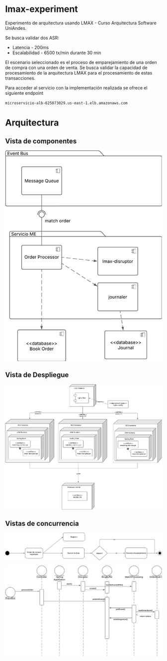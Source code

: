 # lmax-experiment
Experimento de arquitectura usando LMAX - Curso Arquitectura Software UniAndes.

Se busca validar dos ASR:
- Latencia - 200ms
- Escalabilidad - 6500 tx/min durante 30 min

El escenario seleccionado es el proceso de emparejamiento de una orden de compra con una orden de venta. Se busca validar la capacidad de procesamiento de la arquitectura LMAX para el procesamiento de estas transacciones.

Para acceder al servicio con la implementación realizada se ofrece el siguiente endpoint

`microservicio-alb-625073029.us-east-1.elb.amazonaws.com`

# Arquitectura
## Vista de componentes
![Diagrama de componentes](docs/vista-componentes.png)
## Vista de Despliegue
![Diagrama de despliegue](docs/vista-despliegue.png)
## Vistas de concurrencia

![Vista de actividades](docs/vista-actividades.png)

![Vista de secuencia](docs/vista-secuencia.png)
